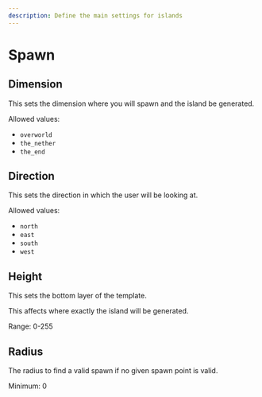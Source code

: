 ```yaml
---
description: Define the main settings for islands
---
```


# Spawn
## Dimension
This sets the dimension where you will spawn and the island be generated.

Allowed values:

- `overworld`
- `the_nether`
- `the_end`

## Direction
This sets the direction in which the user will be looking at.

Allowed values:

- `north`
- `east`
- `south`
- `west`

## Height
This sets the bottom layer of the template.

This affects where exactly the island will be generated.

Range: 0-255

## Radius
The radius to find a valid spawn if no given spawn point is valid.

Minimum: 0